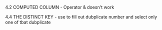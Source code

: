 4.2 COMPUTED COLUMN
    - Operator & doesn't work

4.4 THE DISTINCT KEY
    - use to fill out dubplicate number and select only one of tbat dubplicate